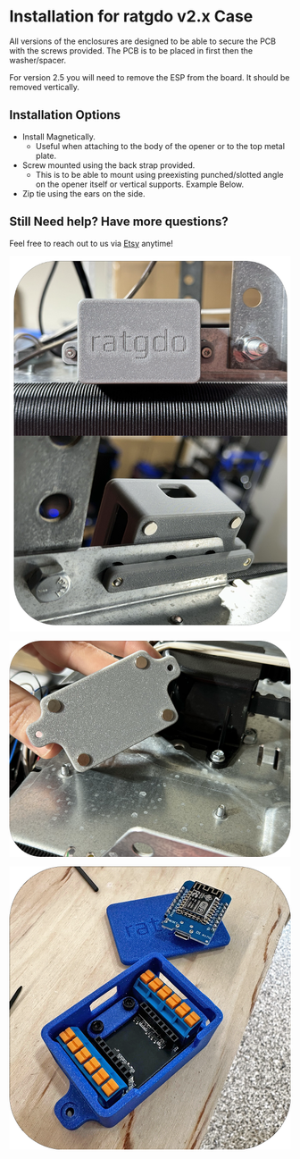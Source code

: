 # Installation for ratgdo v2.x Case
All versions of the enclosures are designed to be able to secure the PCB with the screws provided. The PCB is to be placed in first then the washer/spacer.

For version 2.5 you will need to remove the ESP from the board. It should be removed vertically.

## Installation Options
* Install Magnetically. 
    * Useful when attaching to the body of the opener or to the top metal plate. 
* Screw mounted using the back strap provided. 
    * This is to be able to mount using preexisting punched/slotted angle on the opener itself or vertical supports. Example Below.
* Zip tie using the ears on the side.

## Still Need help? Have more questions?
Feel free to reach out to us via [Etsy](https://watchtower3d.etsy.com) anytime!

![mount using preexisting punched/slotted angle](images/rat_enc_back_strap.png)

![magnetically](images/rat_enc_magnetically.png)

![Customer Image](images/rat_enc_cus.png)
